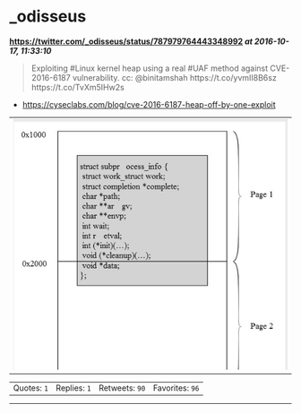 # _odisseus
**https://twitter.com/_odisseus/status/787979764443348992 _at 2016-10-17, 11:33:10_**
<blockquote>
Exploiting #Linux kernel heap using a real #UAF method against CVE-2016-6187 vulnerability. cc: @binitamshah https://t.co/yvmII8B6sz https://t.co/TvXm5IHw2s
</blockquote>

* https://cyseclabs.com/blog/cve-2016-6187-heap-off-by-one-exploit

<table><tr>
<td><img src="pictures/1a57cd3dbc3601b24cc308db17d10a11b81d2401175dbfee0f2f85ab69c13d28.jpg" alt="1a57cd3dbc3601b24cc308db17d10a11b81d2401175dbfee0f2f85ab69c13d28.jpg"></td>
</table></tr>
<table><tr>
<td>Quotes: <code>1</code></td>
<td>Replies: <code>1</code></td>
<td>Retweets: <code>90</code></td>
<td>Favorites: <code>96</code></td>
</tr></table>

---

